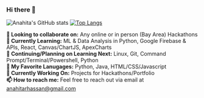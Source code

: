 ### Hi there 👋

![Anahita's GitHub stats](https://github-readme-stats.vercel.app/api?username=anahitahassan&show_icons=true&theme=tokyonight)
[![Top Langs](https://github-readme-stats.vercel.app/api/top-langs/?username=anahitahassan&layout=compact&theme=tokyonight&card_width=250&card_height=300)](https://github.com/anuraghazra/github-readme-stats)

**👋 Looking to collaborate on:** Any online or in person (Bay Area) Hackathons <br>
**🚀 Currently Learning:** ML & Data Analysis in Python, Google Firebase & APIs, React, Canvas/ChartJS, ApexCharts <br>
**🌱 Continuing/Planning on Learning Next:** Linux, Git, Command Prompt/Terminal/Powershell, Python <br>
**💖 My Favorite Lanugages:** Python, Java, HTML/CSS/Javascript <br>
**🔭 Currently Working On:** Projects for Hackathons/Portfolio <br>
**📫 How to reach me:** Feel free to reach out via email at anahitarhassan@gmail.com <br>
